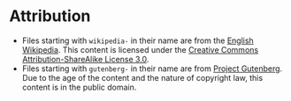 # Attribution

* Files starting with `wikipedia-` in their name are from the [English Wikipedia](https://en.wikipedia.org/). This content is licensed under the [Creative Commons Attribution-ShareAlike License 3.0](https://en.wikipedia.org/wiki/Wikipedia:Text_of_Creative_Commons_Attribution-ShareAlike_3.0_Unported_License).
* Files starting with `gutenberg-` in their name are from [Project Gutenberg](https://www.gutenberg.org/). Due to the age of the content and the nature of copyright law, this content is in the public domain.